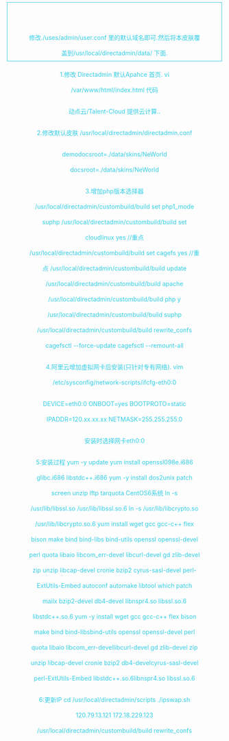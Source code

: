 修改./uses/admin/user.conf 里的默认域名即可.然后将本皮肤覆盖到/usr/local/directadmin/data/ 下面.

1.修改 Directadmin 默认Apahce  首页.
vi /var/www/html/index.html
代码
<html><head><meta charset="utf-8"></head><body style="    width: 400px;
    height: 36px;
    line-height: 36px;
    margin: 5px auto 40px;
    text-align: center;
    font-size: 14px;
    color: #33cde5;
    border: 1px solid #33cde5;
">动点云/Talent-Cloud 提供云计算..
</body></html>


2.修改默认皮肤 /usr/local/directadmin/directadmin.conf

demodocsroot=./data/skins/NeWorld
docsroot=./data/skins/NeWorld

3.增加php版本选择器 
/usr/local/directadmin/custombuild/build set php1_mode suphp
/usr/local/directadmin/custombuild/build set cloudlinux yes //重点
/usr/local/directadmin/custombuild/build set cagefs yes //重点
/usr/local/directadmin/custombuild/build update
/usr/local/directadmin/custombuild/build apache
/usr/local/directadmin/custombuild/build php y
/usr/local/directadmin/custombuild/build suphp
/usr/local/directadmin/custombuild/build rewrite_confs
cagefsctl --force-update
cagefsctl --remount-all

4.阿里云增加虚拟网卡后安装(只针对专有网络).
vim /etc/sysconfig/network-scripts/ifcfg-eth0:0

DEVICE=eth0:0
ONBOOT=yes
BOOTPROTO=static
IPADDR=120.xx.xx.xx
NETMASK=255.255.255.0

安装时选择网卡eth0:0 

5:安装过程
yum -y update
yum install openssl098e.i686 glibc.i686 libstdc++.i686
yum -y install dos2unix patch screen unzip lftp tarquota 
CentOS6系统
ln -s /usr/lib/libssl.so /usr/lib/libssl.so.6
ln -s /usr/lib/libcrypto.so /usr/lib/libcrypto.so.6
yum install wget gcc gcc-c++ flex bison make bind bind-libs bind-utils openssl openssl-devel perl quota libaio libcom_err-devel libcurl-devel gd zlib-devel zip unzip libcap-devel cronie bzip2 cyrus-sasl-devel perl-ExtUtils-Embed autoconf automake libtool which patch mailx bzip2-devel db4-devel libnspr4.so libssl.so.6 libstdc++.so.6
yum -y install wget gcc gcc-c++ flex bison make bind bind-libsbind-utils openssl openssl-devel perl quota libaio libcom_err-devellibcurl-devel gd zlib-devel zip unzip libcap-devel cronie bzip2 db4-develcyrus-sasl-devel perl-ExtUtils-Embed libstdc++.so.6libnspr4.so  libssl.so.6 

6:更新IP
cd /usr/local/directadmin/scripts
./ipswap.sh 120.79.13.121 172.18.229.123
/usr/local/directadmin/custombuild/build rewrite_confs